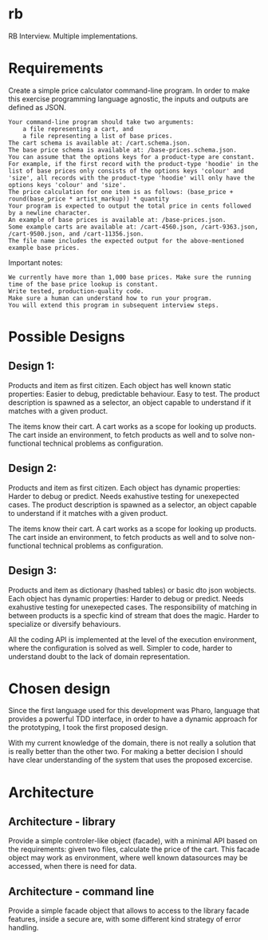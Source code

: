 # rb
RB Interview. 
Multiple implementations.


# Requirements

Create a simple price calculator command-line program. In order to make this exercise programming language agnostic, the inputs and outputs are defined as JSON.

    Your command-line program should take two arguments:
        a file representing a cart, and
        a file representing a list of base prices.
    The cart schema is available at: /cart.schema.json.
    The base price schema is available at: /base-prices.schema.json.
    You can assume that the options keys for a product-type are constant.
    For example, if the first record with the product-type 'hoodie' in the list of base prices only consists of the options keys 'colour' and 'size', all records with the product-type 'hoodie' will only have the options keys 'colour' and 'size'.
    The price calculation for one item is as follows: (base_price + round(base_price * artist_markup)) * quantity
    Your program is expected to output the total price in cents followed by a newline character.
    An example of base prices is available at: /base-prices.json.
    Some example carts are available at: /cart-4560.json, /cart-9363.json, /cart-9500.json, and /cart-11356.json.
    The file name includes the expected output for the above-mentioned example base prices.

Important notes:

    We currently have more than 1,000 base prices. Make sure the running time of the base price lookup is constant.
    Write tested, production-quality code.
    Make sure a human can understand how to run your program.
    You will extend this program in subsequent interview steps.





# Possible Designs


## Design 1: 
	
Products and item as first citizen. Each object has well known static properties: Easier to debug, predictable behaviour. Easy to test.
The product description is spawned as a selector, an object capable to understand if it matches with a given product.

The items know their cart. A cart works as a scope for looking up products.
The cart inside an environment, to fetch products as well and to solve non-functional technical problems as configuration.


## Design 2: 

Products and item as first citizen. Each object has dynamic properties: Harder to debug or predict. Needs exahustive testing for unexepected cases.
The product description is spawned as a selector, an object capable to understand if it matches with a given product.

The items know their cart. A cart works as a scope for looking up products.
The cart inside an environment, to fetch products as well and to solve non-functional technical problems as configuration.



## Design 3: 
	
Products and item as dictionary (hashed tables) or basic dto json wobjects. Each object has dynamic properties: Harder to debug or predict. 
Needs exahustive testing for unexepected cases.
The responsibility of matching in between products is a specfic kind of stream that does the magic. Harder to specialize or diversify behaviours.

All the coding API is implemented at the level of the execution environment, where the configuration is solved as well. Simpler to code, harder to understand doubt to the lack of domain representation. 

# Chosen design
	
Since the first language used for this development was Pharo, language that provides a powerful TDD interface, in order to have a dynamic approach for the prototyping, I took the first proposed design. 
	
With my current knowledge of the domain, there is not really a solution that is really better than the other two. For making a better decision I should have clear understanding of the system that uses the proposed excercise.
	

# Architecture 

## Architecture - library
Provide a simple controler-like object (facade), with a minimal API based on the requirements: given two files, calculate the price of the cart. 
This facade object may work as environment, where well known datasources may be accessed, when there is need for data.


## Architecture - command line
Provide a simple facade object that allows to access to the library facade features, inside a secure are, with some different kind strategy of error handling.



















